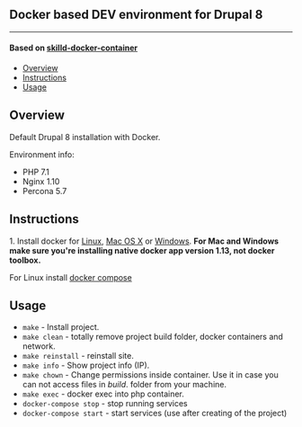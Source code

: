 ## Docker based DEV environment for Drupal 8

---

#### Based on [skilld-docker-container](https://github.com/skilld-labs/skilld-docker-container)

* [Overview](#overview)
* [Instructions](#instructions)
* [Usage](#usage)

## Overview

Default Drupal 8 installation with Docker.

Environment info:
  - PHP 7.1
  - Nginx 1.10
  - Percona 5.7

## Instructions

1\. Install docker for <a href="https://docs.docker.com/engine/installation/" target="_blank">Linux</a>, <a href="https://docs.docker.com/engine/installation/mac" target="_blank">Mac OS X</a> or <a href="https://docs.docker.com/engine/installation/windows" target="_blank">Windows</a>. __For Mac and Windows make sure you're installing native docker app version 1.13, not docker toolbox.__

For Linux install <a href="https://docs.docker.com/compose/install/" target="_blank">docker compose</a>

## Usage

* `make` - Install project.
* `make clean` - totally remove project build folder, docker containers and network.
* `make reinstall` - reinstall site.
* `make info` - Show project info (IP).
* `make chown` - Change permissions inside container. Use it in case you can not access files in _build_. folder from your machine.
* `make exec` - docker exec into php container.
* `docker-compose stop` - stop running services
* `docker-compose start` - start services (use  after creating of the project)
